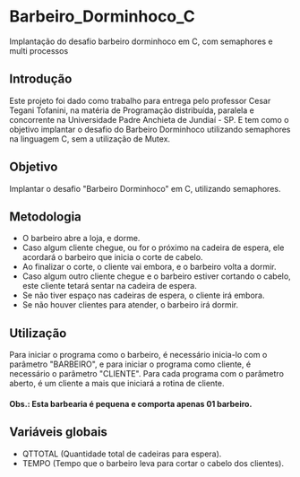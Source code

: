 # Barbeiro_Dorminhoco_C
Implantação do desafio barbeiro dorminhoco em C, com semaphores e multi processos

## Introdução
Este projeto foi dado como trabalho para entrega pelo professor Cesar Tegani Tofanini, na matéria de Programação distribuída, paralela e concorrente na Universidade Padre Anchieta de Jundiaí - SP. E tem como o objetivo implantar o desafio do Barbeiro Dorminhoco utilizando semaphores na linguagem C, sem a utilização de Mutex.

## Objetivo
Implantar o desafio "Barbeiro Dorminhoco" em C, utilizando semaphores.

## Metodologia
- O barbeiro abre a loja, e dorme.
- Caso algum cliente chegue, ou for o próximo na cadeira de espera, ele acordará o barbeiro que inicia o corte de cabelo.
- Ao finalizar o corte, o cliente vai embora, e o barbeiro volta a dormir.
- Caso algum outro cliente chegue e o barbeiro estiver cortando o cabelo, este cliente tetará sentar na cadeira de espera.
- Se não tiver espaço nas cadeiras de espera, o cliente irá embora.
- Se não houver clientes para atender, o barbeiro irá dormir.

## Utilização
Para iniciar o programa como o barbeiro, é necessário inicia-lo com o parâmetro "BARBEIRO", e para iniciar o programa como cliente, é necessário o parâmetro "CLIENTE".
Para cada programa com o parâmetro aberto, é um cliente a mais que iniciará a rotina de cliente.

#### Obs.: Esta barbearia é pequena e comporta apenas 01 barbeiro.

## Variáveis globais
- QTTOTAL (Quantidade total de cadeiras para espera).
- TEMPO (Tempo que o barbeiro leva para cortar o cabelo dos clientes).
